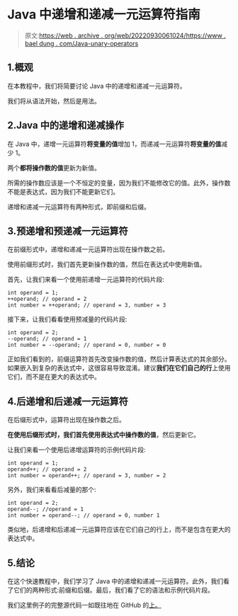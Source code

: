 # Java 中递增和递减一元运算符指南

> 原文:[https://web . archive . org/web/20220930061024/https://www . bael dung . com/Java-unary-operators](https://web.archive.org/web/20220930061024/https://www.baeldung.com/java-unary-operators)

## 1.概观

在本教程中，我们将简要讨论 Java 中的递增和递减一元运算符。

我们将从语法开始，然后是用法。

## 2.Java 中的递增和递减操作

在 Java 中，递增一元运算符**将变量的值**增加 1，而递减一元运算符**将变量的值**减少 1。

两个**都将操作数的值**更新为新值。

所需的操作数应该是一个不恒定的变量，因为我们不能修改它的值。此外，操作数不能是表达式，因为我们不能更新它们。

递增和递减一元运算符有两种形式，即前缀和后缀。

## 3.预递增和预递减一元运算符

在前缀形式中，递增和递减一元运算符出现在操作数之前。

使用前缀形式时，我们首先更新操作数的值，然后在表达式中使用新值。

首先，让我们来看一个使用前递增一元运算符的代码片段:

```
int operand = 1;
++operand; // operand = 2
int number = ++operand; // operand = 3, number = 3
```

接下来，让我们看看使用预减量的代码片段:

```
int operand = 2;
--operand; // operand = 1
int number = --operand; // operand = 0, number = 0
```

正如我们看到的，前缀运算符首先改变操作数的值，然后计算表达式的其余部分。如果嵌入到复杂的表达式中，这很容易导致混淆。建议**我们在它们自己的行**上使用它们，而不是在更大的表达式中。

## 4.后递增和后递减一元运算符

在后缀形式中，运算符出现在操作数之后。

**在使用后缀形式时，我们首先使用表达式中操作数的值**，然后更新它。

让我们来看一个使用后递增运算符的示例代码片段:

```
int operand = 1;
operand++; // operand = 2
int number = operand++; // operand = 3, number = 2
```

另外，我们来看看后减量的那个:

```
int operand = 2;
operand--; //operand = 1
int number = operand--; // operand = 0, number 1
```

类似地，后递增和后递减一元运算符应该在它们自己的行上，而不是包含在更大的表达式中。

## 5.结论

在这个快速教程中，我们学习了 Java 中的递增和递减一元运算符。此外，我们看了它们的两种形式:前缀和后缀。最后，我们看了它的语法和示例代码片段。

我们这里例子的完整源代码一如既往地在 GitHub 的[上。](https://web.archive.org/web/20220912083422/https://github.com/eugenp/tutorials/tree/master/core-java-modules/core-java-lang-operators)
